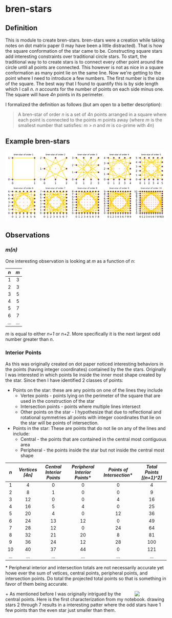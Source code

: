 # bren-stars
## Definition
This is module to create bren-stars. bren-stars were a creation while taking notes on dot matrix paper (I may have 
been a little distracted).  That is how the square conformation of the star came to be.  Constructing square stars add 
interesting constraints over traditional circle stars. To start, the traditional way to to create stars is to connect 
every other point around the circle until all points are connected.  This however is not as nice in a square 
conformation as many point lie on the same line. Now we're getting to the point where I need to introduce a few numbers.
The first number is the size of the square. The best way that I found to quantify this is by side length which I call _n_.
_n_ accounts for the number of points on each side minus one. The square will have _4n_ points in its perimeter.

I formalized the definition as follows (but am open to a better description):

> A bren-star of order _n_ is a set of _4n_ points arranged in a square where each point is connected to the points _m_ 
  points away (where _m_ is the smallest number that satisfies: _m_ > _n_ and  _m_ is co-prime with _4n_)

## Example bren-stars
![bren-stars](brenstars1-10.png?raw=true "brenstars 1 thru 10")


## Observations
### _m(n)_
One interesting observation is looking at _m_ as a function of _n_:

| _n_   | _m_   |
|:-----:|:-----:|
| 1     | 3     |
| 2     | 3     |
| 3     | 5     |
| 4     | 5     |
| 5     | 7     |
| 6     | 7     |
| ...   | ...   |

_m_ is equal to either _n+1_ or _n+2_. More specifically it is the next largest odd number greater than _n_.

### Interior Points
As this was originally created on dot paper noticed interesting behaviors in the points (having integer 
coordinates) contained by the the stars. Originally I was interested in which points lie inside the inner most shape 
created by the star.  Since then I have identified 2 classes of points:
 + Points on the star: these are any points on one of the lines they include
   - Vertex points - points lying on the perimeter of the square that are used in the construction of the star
   - Intersection points - points where multiple lines intersect
   - Other points on the star - I hypothesize that due to reflectional and rotational symmetries all points with integer coordinates that 
   lie on the star will be points of intersection. 
 + Points in the star:  These are points that do not lie on any of the lines and include:
   - Central - the points that are contained in the central most contiguous area
   - Peripheral - the points inside the star but not inside the central most shape

| _n_   | _Vertices [4n]_ | _Central Interior Points_ | _Peripheral Interior Points_* | _Points of Intersection_* | _Total Points [(n+1)^2]_ |
|:-----:|:---------------:|:-------------------------:|:-----------------------------:|:-------------------------:|:--------------:|
| 1     |  4              |  0                        |  0                            |  0                        |   4
| 2     |  8              |  1                        |  0                            |  0                        |   9
| 3     | 12              |  0                        |  0                            |  4                        |  16
| 4     | 16              |  5                        |  4                            |  0                        |  25
| 5     | 20              |  4                        |  0                            | 12                        |  36
| 6     | 24              | 13                        | 12                            |  0                        |  49
| 7     | 28              | 12                        |  0                            | 24                        |  64
| 8     | 32              | 21                        | 20                            |  8                        |  81
| 9     | 36              | 24                        | 12                            | 28                        | 100
| 10    | 40              | 37                        | 44                            |  0                        | 121
| ...   | ...             | ...                       | ...                           | ...                       | ...

\* Peripheral interior and intersection totals are not necessarily accurate yet howe ever the sum of vetices, central points, peripheral points, and intersection points. Do total the projected total points so that is something in favor of them being accurate.

<img style="float: right;" src="brenstars_notebook.png" width=100>
 + As mentioned before I was originally intrigued by the central points. Here is the first characterization from my notebook. drawing stars 2 through 7 results in a interesting patter where the odd stars have 1 few points than the even star just smaller than them.
